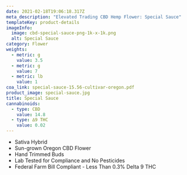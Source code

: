 ```yaml
---
date: 2021-02-18T19:06:18.317Z
meta_description: "Elevated Trading CBD Hemp Flower: Special Sauce"
templateKey: product-details
imageInfo:
  image: cbd-special-sauce-png-1k-x-1k.png
  alt: Special Sauce
category: Flower
weights:
  - metric: g
    value: 3.5
  - metric: g
    value: 7
  - metric: lb
    value: 1
coa_link: special-sauce-15.56-cultivar-oregon.pdf
product_image: special-sauce.jpg
title: Special Sauce
cannabinoids:
  - type: CBD
    value: 14.8
  - type: ∆9 THC
    value: 0.02
---
```


- Sativa Hybrid
- Sun-grown Oregon CBD Flower
- Hand Trimmed Buds
- Lab Tested for Compliance and No Pesticides
- Federal Farm Bill Compliant - Less Than 0.3% Delta 9 THC
